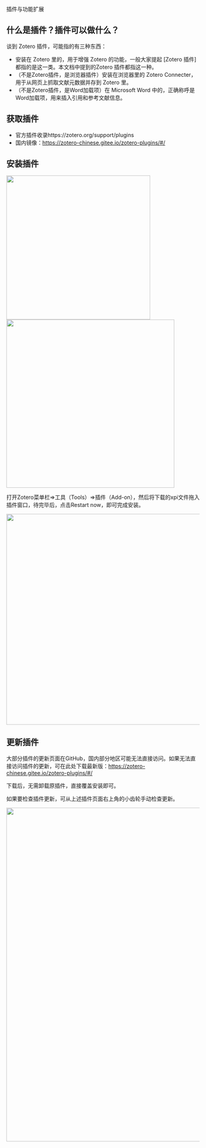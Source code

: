 插件与功能扩展

## 什么是插件？插件可以做什么？

谈到 Zotero 插件，可能指的有三种东西：

- 安装在 Zotero 里的，用于增强 Zotero 的功能，一般大家提起 \[Zotero 插件\] 都指的是这一类。本文档中提到的Zotero 插件都指这一种。
- （不是Zotero插件，是浏览器插件）安装在浏览器里的 Zotero Connecter，用于从网页上抓取文献元数据并存到 Zotero 里。
- （不是Zotero插件，是Word加载项）在 Microsoft Word 中的，正确称呼是Word加载项，用来插入引用和参考文献信息。

## 获取插件

- 官方插件收录https://zotero.org/support/plugins
- 国内镜像：https://zotero-chinese.gitee.io/zotero-plugins/#/

## 安装插件

<img src="https://cdn.nlark.com/yuque/0/2022/png/32594373/1662209120466-ba1af9fc-e8b4-4bf4-a5f7-1957a28ed624.png" width="375" id="u553289fe" class="ne-image">

<img src="https://cdn.nlark.com/yuque/0/2022/png/32594373/1662209071821-c656fbd8-e736-424e-a213-8c07cc45b5db.png" width="438" id="u41342762" class="ne-image">

打开Zotero菜单栏=>工具（Tools）=>插件（Add-on），然后将下载的xpi文件拖入插件窗口，待完毕后，点击Restart now，即可完成安装。

<img src="https://cdn.nlark.com/yuque/0/2022/png/32594373/1662208878460-d6025c20-eed2-43b0-beb5-b811d5642998.png" width="548.5" id="ueac456b7" class="ne-image">

## 更新插件

大部分插件的更新页面在GitHub，国内部分地区可能无法直接访问。如果无法直接访问插件的更新，可在此处下载最新版：https://zotero-chinese.gitee.io/zotero-plugins/#/

下载后，无需卸载原插件，直接覆盖安装即可。

如果要检查插件更新，可从上述插件页面右上角的小齿轮手动检查更新。

<img src="https://cdn.nlark.com/yuque/0/2022/png/32594373/1662209420123-816ca53f-1e0f-433c-951b-e68337f86141.png" width="869" id="ud211d7e0" class="ne-image">